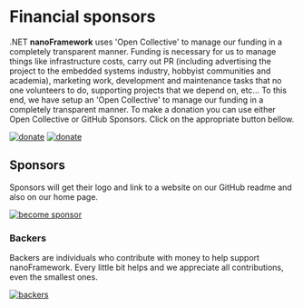 # Financial sponsors

.NET **nanoFramework** uses 'Open Collective' to manage our funding in a completely transparent manner.
Funding is necessary for us to manage things like infrastructure costs, carry out PR (including advertising the project to the embedded systems industry, hobbyist communities and academia), marketing work, development and maintenance tasks that no one volunteers to do, supporting projects that we depend on, etc... To this end, we have setup an 'Open Collective' to manage our funding in a completely transparent manner.
To make a donation you can use either Open Collective or GitHub Sponsors. Click on the appropriate button bellow.

[![donate](https://opencollective.com/nanoframework/donate/button@2x.png?color=blue)](https://opencollective.com/nanoframework/donate)
[![donate](https://img.shields.io/static/v1?style=flat&label=Sponsors&style=social&labelColor=gray&color=violet&&message=%E2%9D%A4&logo=GitHub)](https://github.com/sponsors/nanoframework)

## Sponsors

Sponsors will get their logo and link to a website on our GitHub readme and also on our home page.

[![become sponsor](https://opencollective.com/nanoframework/tiers/sponsor.svg?avatarHeight=80)](https://opencollective.com/nanoframework#support)

### Backers

Backers are individuals who contribute with money to help support nanoFramework. Every little bit helps and we appreciate all contributions, even the smallest ones.

[![backers](https://opencollective.com/nanoframework/tiers/backer.svg?avatarHeight=80)](https://opencollective.com/nanoframework#support)

